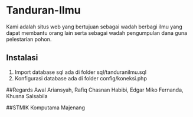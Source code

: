 # Tanduran-Ilmu
Kami adalah situs web yang bertujuan sebagai wadah berbagi ilmu yang dapat membantu orang lain serta sebagai wadah pengumpulan dana guna pelestarian pohon.

## Instalasi
1. Import database sql ada di folder sql/tanduranilmu.sql
2. Konfigurasi database ada di folder config/koneksi.php

##Regards
Awal Ariansyah, Rafiq Chasnan Habibi, Edgar Miko Fernanda, Khusna Salsabila

##STMIK Komputama Majenang